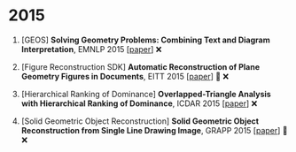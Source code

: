 # 2015

1. [GEOS] **Solving Geometry Problems: Combining Text and Diagram Interpretation**, EMNLP 2015 [[paper](https://aclanthology.org/D15-1171/)] :x:

2. [Figure Reconstruction SDK] **Automatic Reconstruction of Plane Geometry Figures in Documents**, EITT 2015 [[paper](https://ieeexplore.ieee.org/abstract/document/7446145/)] :small_red_triangle: :x:

3. [Hierarchical Ranking of Dominance] **Overlapped-Triangle Analysis with Hierarchical Ranking of Dominance**, ICDAR 2015 [[paper](https://ieeexplore.ieee.org/abstract/document/7333870/)] :x:

4. [Solid Geometric Object Reconstruction] **Solid Geometric Object Reconstruction from Single Line Drawing Image**, GRAPP 2015 [[paper](https://www.scitepress.org/PublishedPapers/2015/52612/)] :small_red_triangle: :x: